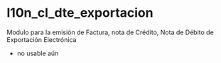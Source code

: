 # l10n_cl_dte_exportacion

Modulo para la emisión de Factura, nota de Crédito, Nota de Débito de Exportación Electrónica
- no usable aún

